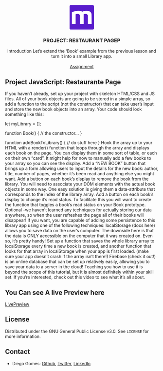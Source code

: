 <br />
<p align="center">
  <a href="https://www.microverse.org">
    <img src="img/microverse.png" alt="Logo" width="80" height="80">
  </a>

  <h3 align="center">PROJECT: RESTAURANT PAGEP</h3>

  <p align="center">
    Introduction
    Let’s extend the ‘Book’ example from the previous lesson and turn it into a small Library app.
    <br />
    <br />
    <a href="https://www.theodinproject.com/courses/javascript/lessons/library">Assignment</a>
  </p>
</p>

<!-- ABOUT THE PROJECT -->
## Project JavaScript: Restaurante Page

If you haven’t already, set up your project with skeleton HTML/CSS and JS files.
All of your book objects are going to be stored in a simple array, so add a function to the script (not the constructor) that can take user’s input and store the new book objects into an array. Your code should look something like this:

let myLibrary = [];

function Book() {
  // the constructor...
}

function addBookToLibrary() {
  // do stuff here
}
Hook the array up to your HTML with a render() function that loops through the array and displays each book on the page. You can display them in some sort of table, or each on their own “card”. It might help for now to manually add a few books to your array so you can see the display.
Add a “NEW BOOK” button that brings up a form allowing users to input the details for the new book: author, title, number of pages, whether it’s been read and anything else you might want.
Add a button on each book’s display to remove the book from the library.
You will need to associate your DOM elements with the actual book objects in some way. One easy solution is giving them a data-attribute that corresponds to the index of the library array.
Add a button on each book’s display to change it’s read status.
To facilitate this you will want to create the function that toggles a book’s read status on your Book prototype.
Optional -we haven’t learned any techniques for actually storing our data anywhere, so when the user refreshes the page all of their books will disappear! If you want, you are capable of adding some persistence to this library app using one of the following techniques:
localStorage (docs here) allows you to save data on the user’s computer. The downside here is that the data is ONLY accessible on the computer that it was created on. Even so, it’s pretty handy! Set up a function that saves the whole library array to localStorage every time a new book is created, and another function that looks for that array in localStorage when your app is first loaded. (make sure your app doesn’t crash if the array isn’t there!)
Firebase (check it out!) is an online database that can be set up relatively easily, allowing you to save your data to a server in the cloud! Teaching you how to use it is beyond the scope of this tutorial, but it is almost definitely within your skill set. If you’re interested, check out this video to see what it’s all about.


## You Can see A live Preview here
[LivePreview](https://digomes87.github.io/Restaurante-Page/)


<!-- LICENSE -->
## License

Distributed under the GNU General Public License v3.0. See `LICENSE` for more information.

<!-- CONTACT -->
## Contact

* Diego Gomes: [Github](https://github.com/digomes87), [Twitter](https://twitter.com/devdiegogo),
[LinkedIn](https://www.linkedin.com/in/diego-gomes-6b208384/)



[product-screenshot]: microverse.png